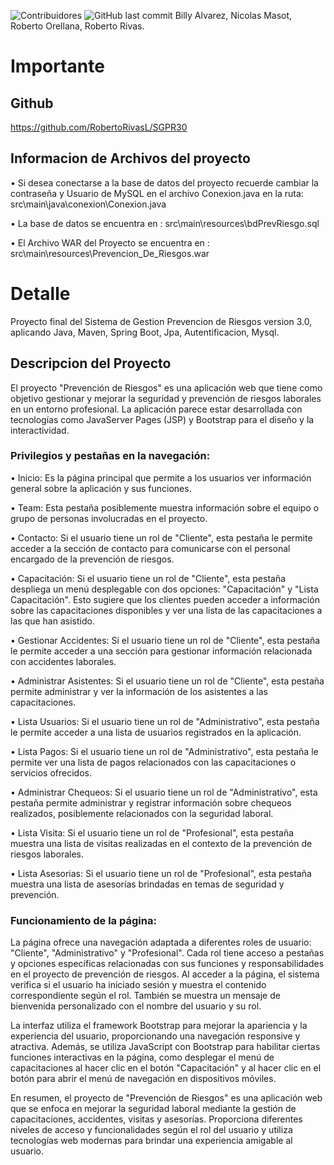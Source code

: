 ![Contribuidores](https://img.shields.io/badge/contribuidores%20-%20cuatro%20-%20blue?cacheSeconds=7200
) 
![GitHub last commit](https://img.shields.io/badge/Integrantes%20%3A%20-%20%237E7E73?cacheSeconds=7200
) 
Billy Alvarez, Nicolas Masot, Roberto Orellana, Roberto Rivas.

# Importante

## Github

https://github.com/RobertoRivasL/SGPR30


## Informacion de Archivos del proyecto

• Si desea conectarse a la base de datos del proyecto recuerde cambiar la contraseña y Usuario de MySQL
en el archivo Conexion.java en la ruta: src\main\java\conexion\Conexion.java

• La base de datos se encuentra en :  src\main\resources\bdPrevRiesgo.sql

• El Archivo WAR del Proyecto se encuentra en : src\main\resources\Prevencion_De_Riesgos.war

# Detalle
Proyecto final del Sistema de Gestion Prevencion de Riesgos version 3.0, aplicando Java, Maven, Spring Boot, Jpa, Autentificacion, Mysql.


## Descripcion del Proyecto


El proyecto "Prevención de Riesgos" es una aplicación web que tiene como objetivo gestionar y mejorar la seguridad y prevención de riesgos laborales en un entorno profesional. La aplicación parece estar desarrollada con tecnologías como JavaServer Pages (JSP) y Bootstrap para el diseño y la interactividad.

### Privilegios y pestañas en la navegación:

• Inicio: Es la página principal que permite a los usuarios ver información general sobre la aplicación y sus funciones.

• Team: Esta pestaña posiblemente muestra información sobre el equipo o grupo de personas involucradas en el proyecto.

• Contacto: Si el usuario tiene un rol de "Cliente", esta pestaña le permite acceder a la sección de contacto para comunicarse con el personal encargado de la prevención de riesgos.

• Capacitación: Si el usuario tiene un rol de "Cliente", esta pestaña despliega un menú desplegable con dos opciones: "Capacitación" y "Lista Capacitación". Esto sugiere que los 
  clientes pueden acceder a información sobre las capacitaciones disponibles y ver una lista de las capacitaciones a las que han asistido.

• Gestionar Accidentes: Si el usuario tiene un rol de "Cliente", esta pestaña le permite acceder a una sección para gestionar información relacionada con accidentes laborales.

• Administrar Asistentes: Si el usuario tiene un rol de "Cliente", esta pestaña permite administrar y ver la información de los asistentes a las capacitaciones.

• Lista Usuarios: Si el usuario tiene un rol de "Administrativo", esta pestaña le permite acceder a una lista de usuarios registrados en la aplicación.

• Lista Pagos: Si el usuario tiene un rol de "Administrativo", esta pestaña le permite ver una lista de pagos relacionados con las capacitaciones o servicios ofrecidos.

• Administrar Chequeos: Si el usuario tiene un rol de "Administrativo", esta pestaña permite administrar y registrar información sobre chequeos realizados, posiblemente relacionados  con la seguridad laboral.

• Lista Visita: Si el usuario tiene un rol de "Profesional", esta pestaña muestra una lista de visitas realizadas en el contexto de la prevención de riesgos laborales.

• Lista Asesorias: Si el usuario tiene un rol de "Profesional", esta pestaña muestra una lista de asesorías brindadas en temas de seguridad y prevención.

### Funcionamiento de la página:
La página ofrece una navegación adaptada a diferentes roles de usuario: "Cliente", "Administrativo" y "Profesional". Cada rol tiene acceso a pestañas y opciones específicas relacionadas con sus funciones y responsabilidades en el proyecto de prevención de riesgos. Al acceder a la página, el sistema verifica si el usuario ha iniciado sesión y muestra el contenido correspondiente según el rol. También se muestra un mensaje de bienvenida personalizado con el nombre del usuario y su rol.

La interfaz utiliza el framework Bootstrap para mejorar la apariencia y la experiencia del usuario, proporcionando una navegación responsive y atractiva. Además, se utiliza JavaScript con Bootstrap para habilitar ciertas funciones interactivas en la página, como desplegar el menú de capacitaciones al hacer clic en el botón "Capacitación" y al hacer clic en el botón para abrir el menú de navegación en dispositivos móviles.

En resumen, el proyecto de "Prevención de Riesgos" es una aplicación web que se enfoca en mejorar la seguridad laboral mediante la gestión de capacitaciones, accidentes, visitas y asesorías. Proporciona diferentes niveles de acceso y funcionalidades según el rol del usuario y utiliza tecnologías web modernas para brindar una experiencia amigable al usuario.
